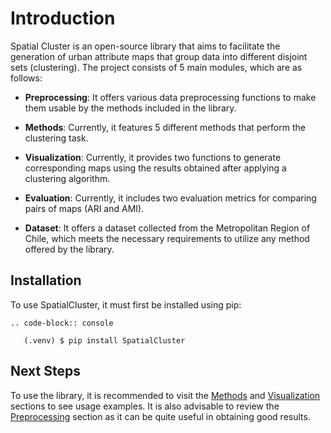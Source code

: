 Introduction
=============


Spatial Cluster is an open-source library that aims to facilitate the generation of urban attribute maps that group data into different disjoint sets (clustering). The project consists of 5 main modules, which are as follows:

   -  **Preprocessing**: It offers various data preprocessing functions to make them usable by the methods included in the library.

   - **Methods**: Currently, it features 5 different methods that perform the clustering task.

   - **Visualization**: Currently, it provides two functions to generate corresponding maps using the results obtained after applying a clustering algorithm.

   - **Evaluation**: Currently, it includes two evaluation metrics for comparing pairs of maps (ARI and AMI).

   - **Dataset**: It offers a dataset collected from the Metropolitan Region of Chile, which meets the necessary requirements to utilize any method offered by the library.


Installation
------------

To use SpatialCluster, it must first be installed using pip:

```{eval-rst}
.. code-block:: console

   (.venv) $ pip install SpatialCluster
```

Next Steps
-----------------

To use the library, it is recommended to visit the [Methods](methods.md) and [Visualization](visualization.md) sections to see usage examples. It is also advisable to review the [Preprocessing](preprocess.md) section as it can be quite useful in obtaining good results.